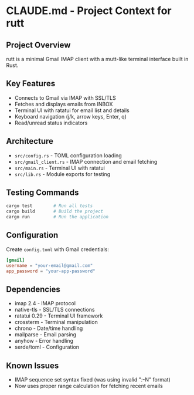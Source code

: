 # CLAUDE.md - Project Context for rutt

## Project Overview
rutt is a minimal Gmail IMAP client with a mutt-like terminal interface built in Rust.

## Key Features
- Connects to Gmail via IMAP with SSL/TLS
- Fetches and displays emails from INBOX
- Terminal UI with ratatui for email list and details
- Keyboard navigation (j/k, arrow keys, Enter, q)
- Read/unread status indicators

## Architecture
- `src/config.rs` - TOML configuration loading
- `src/gmail_client.rs` - IMAP connection and email fetching
- `src/main.rs` - Terminal UI with ratatui
- `src/lib.rs` - Module exports for testing

## Testing Commands
```bash
cargo test        # Run all tests
cargo build       # Build the project
cargo run         # Run the application
```

## Configuration
Create `config.toml` with Gmail credentials:
```toml
[gmail]
username = "your-email@gmail.com"
app_password = "your-app-password"
```

## Dependencies
- imap 2.4 - IMAP protocol
- native-tls - SSL/TLS connections
- ratatui 0.29 - Terminal UI framework
- crossterm - Terminal manipulation
- chrono - Date/time handling
- mailparse - Email parsing
- anyhow - Error handling
- serde/toml - Configuration

## Known Issues
- IMAP sequence set syntax fixed (was using invalid "*:*-N" format)
- Now uses proper range calculation for fetching recent emails